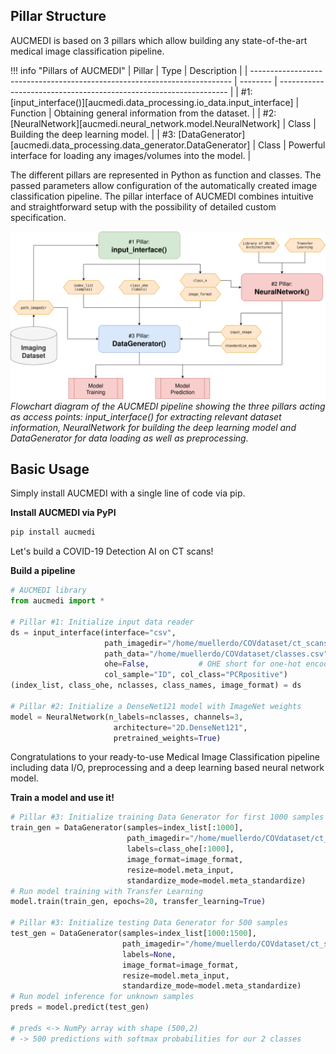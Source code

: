## Pillar Structure

AUCMEDI is based on 3 pillars which allow building any state-of-the-art medical image classification pipeline.

!!! info "Pillars of AUCMEDI"
    | Pillar                                                                    | Type     | Description                                                       |
    | ------------------------------------------------------------------------- | -------- | ----------------------------------------------------------------- |
    | #1: [input_interface()][aucmedi.data_processing.io_data.input_interface]  | Function | Obtaining general information from the dataset.                   |
    | #2: [NeuralNetwork][aucmedi.neural_network.model.NeuralNetwork]         | Class    | Building the deep learning model.                                 |
    | #3: [DataGenerator][aucmedi.data_processing.data_generator.DataGenerator] | Class    | Powerful interface for loading any images/volumes into the model. |

The different pillars are represented in Python as function and classes.
The passed parameters allow configuration of the automatically created image classification pipeline.
The pillar interface of AUCMEDI combines intuitive and straightforward setup with the possibility
of detailed custom specification.

![Figure: AUCMEDI Pillars](../images/aucmedi.pillars.png)
*Flowchart diagram of the AUCMEDI pipeline showing the three pillars acting as access points: input_interface() for extracting relevant dataset information, NeuralNetwork for building the deep learning model and DataGenerator for data loading as well as preprocessing.*

## Basic Usage

Simply install AUCMEDI with a single line of code via pip.

**Install AUCMEDI via PyPI**
```sh
pip install aucmedi
```

Let's build a COVID-19 Detection AI on CT scans!

**Build a pipeline**
```python
# AUCMEDI library
from aucmedi import *

# Pillar #1: Initialize input data reader
ds = input_interface(interface="csv",
                     path_imagedir="/home/muellerdo/COVdataset/ct_scans/",
                     path_data="/home/muellerdo/COVdataset/classes.csv",
                     ohe=False,           # OHE short for one-hot encoding
                     col_sample="ID", col_class="PCRpositive")
(index_list, class_ohe, nclasses, class_names, image_format) = ds

# Pillar #2: Initialize a DenseNet121 model with ImageNet weights
model = NeuralNetwork(n_labels=nclasses, channels=3,
                       architecture="2D.DenseNet121",
                       pretrained_weights=True)
```
Congratulations to your ready-to-use Medical Image Classification pipeline including data I/O, preprocessing and a deep learning based neural network model.

**Train a model and use it!**
```python
# Pillar #3: Initialize training Data Generator for first 1000 samples
train_gen = DataGenerator(samples=index_list[:1000],
                          path_imagedir="/home/muellerdo/COVdataset/ct_scans/",
                          labels=class_ohe[:1000],
                          image_format=image_format,
                          resize=model.meta_input,
                          standardize_mode=model.meta_standardize)
# Run model training with Transfer Learning
model.train(train_gen, epochs=20, transfer_learning=True)

# Pillar #3: Initialize testing Data Generator for 500 samples
test_gen = DataGenerator(samples=index_list[1000:1500],
                         path_imagedir="/home/muellerdo/COVdataset/ct_scans/",
                         labels=None,
                         image_format=image_format,
                         resize=model.meta_input,
                         standardize_mode=model.meta_standardize)
# Run model inference for unknown samples
preds = model.predict(test_gen)

# preds <-> NumPy array with shape (500,2)
# -> 500 predictions with softmax probabilities for our 2 classes
```
